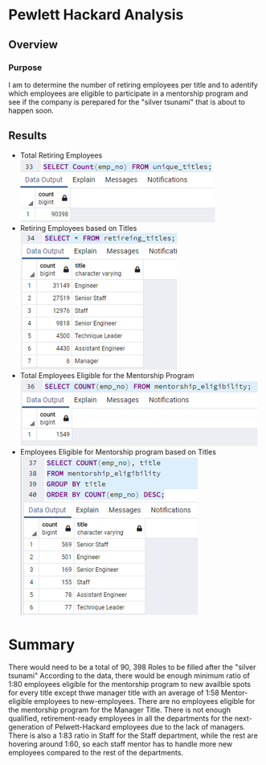 # Pewlett Hackard Analysis

## Overview

### Purpose
I am to determine the number of retiring employees per title and to adentify which employees are eligible to participate in a mentorship program and see if the company is perepared for the "silver tsunami" that is about to happen soon.

## Results
- Total Retiring Employees  
![Total Retiring](Images/Total_Retiring.PNG)
- Retiring Employees based on Titles  
![Retiring Titles](Images/Retiring_Titles.PNG)
- Total Employees Eligible for the Mentorship Program  
![Mentorship Eligibility](Images/mentorship_eligibility.PNG)
- Employees Eligible for Mentorship program based on Titles  
![Mentorship Titles](Images/Mentorship_Titles.PNG)

# Summary

There would need to be a total of 90, 398 Roles to be filled after the "silver tsunami"
According to the data, there would be enough minimum ratio of 1:80 employees eligible for the mentorship program to new availble spots for every title except thwe manager title with an average of 1:58 Mentor-eligible employees to new-employees. There are no employees eligible for the mentorship program for the Manager Title.
There is not enough qualified, retirement-ready employees in all the departments for the next-generation of Pelwett-Hackard employees due to the lack of managers. There is also a 1:83 ratio in Staff for the Staff department, while the rest are hovering around 1:60, so each staff mentor has to handle more new employees compared to the rest of the departments.
